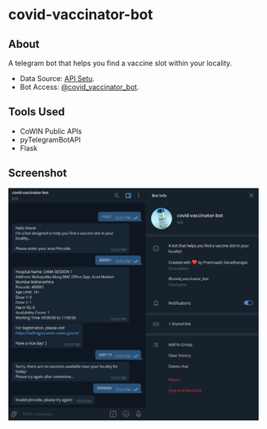 # covid-vaccinator-bot

## About

A telegram bot that helps you find a vaccine slot within your locality.

- Data Source: [API Setu](https://apisetu.gov.in/public/marketplace/api/cowin).
- Bot Access: [@covid_vaccinator_bot](https://telegram.me/covid_vaccinator_bot).

## Tools Used

- CoWIN Public APIs
- pyTelegramBotAPI
- Flask

## Screenshot

![demo](static/demo.png)
